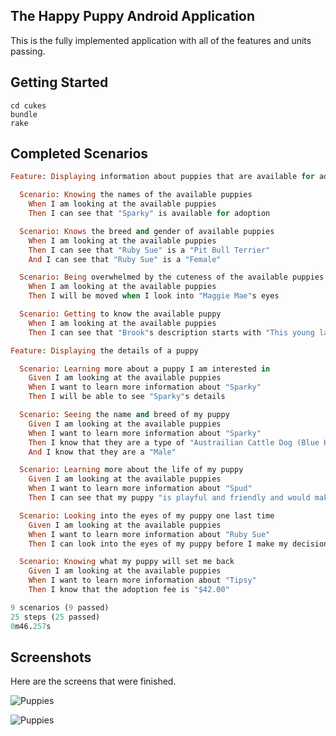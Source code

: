 ## The Happy Puppy Android Application
This is the fully implemented application with all of the features and units passing.

## Getting Started
```
cd cukes
bundle
rake
```

## Completed Scenarios
```ruby
Feature: Displaying information about puppies that are available for adoption

  Scenario: Knowing the names of the available puppies
    When I am looking at the available puppies
    Then I can see that "Sparky" is available for adoption

  Scenario: Knows the breed and gender of available puppies
    When I am looking at the available puppies
    Then I can see that "Ruby Sue" is a "Pit Bull Terrier"
    And I can see that "Ruby Sue" is a "Female"

  Scenario: Being overwhelmed by the cuteness of the available puppies
    When I am looking at the available puppies
    Then I will be moved when I look into "Maggie Mae"s eyes

  Scenario: Getting to know the available puppy
    When I am looking at the available puppies
    Then I can see that "Brook"s description starts with "This young lady is trying"

Feature: Displaying the details of a puppy

  Scenario: Learning more about a puppy I am interested in
    Given I am looking at the available puppies
    When I want to learn more information about "Sparky"
    Then I will be able to see "Sparky"s details

  Scenario: Seeing the name and breed of my puppy
    Given I am looking at the available puppies
    When I want to learn more information about "Sparky"
    Then I know that they are a type of "Austrailian Cattle Dog (Blue Heeler)"
    And I know that they are a "Male"

  Scenario: Learning more about the life of my puppy
    Given I am looking at the available puppies
    When I want to learn more information about "Spud"
    Then I can see that my puppy "is playful and friendly and would make a great addition to your family"

  Scenario: Looking into the eyes of my puppy one last time
    Given I am looking at the available puppies
    When I want to learn more information about "Ruby Sue"
    Then I can look into the eyes of my puppy before I make my decision

  Scenario: Knowing what my puppy will set me back
    Given I am looking at the available puppies
    When I want to learn more information about "Tipsy"
    Then I know that the adoption fee is "$42.00"

9 scenarios (9 passed)
25 steps (25 passed)
0m46.257s
```

## Screenshots
Here are the screens that were finished.

![Puppies](https://raw.github.com/leandog/puppies-android/completed/screenshots/puppies.png)

![Puppies](https://raw.github.com/leandog/puppies-android/completed/screenshots/puppy_tale.png)
